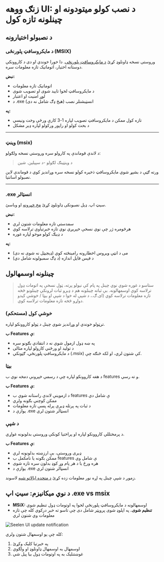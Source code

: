 # زنګ ووهه UI: د نصب کولو میتودونه او چینلونه تازه کول

## د نصبولو اختیارونه

### د مایکروسافټ پلورنځی (MSIX)

وروستی نسخه ډاونلوډ کړئ [د مایکروسافټ پلورنځی](https://www.microsoft.com/store).
دا خورا خوندي او دی د کاروونکي دوستانه اختیار، اتوماتیک تازه معلومات سره.

**نبض:**

- اتوماتیک تازه معلومات
- د مایکروسافټ لخوا تایید شوی او تصویب شوی
- لوړ امنیت او اعتبار
- د .exe انسټیشنلر نصب (هیڅ ډګ شامل نه دی)

**په:**

- تازه کول ممکن د مایکروسافټ تصویب لپاره 1-3 کاري ورځې وخت ونیسي
- د بحث کولو او راپور ورکولو لپاره ډیر مشکل

---

### وینټ (msix)

د لاندې قوماندې په کارولو سره وروستي نسخه ولګولو:

> د وینټینګ لګولو -د سپیلین. شین

ورته ګټې د بشپړ شوي مایکروسافټ ذخیره کولو نسخه سره وړاندیز کوي د قوماندې لاین
نصبولو اسانتیا.

---

### .exe انسټالر

سیټ اپ. ډیل نصبونکی ډاونلوډ کړئ
[مخ خپرونه](https://github.com/eythaann/Seelen-UI/releases) او وباسئ.

**نبض:**

- سمدستي تازه معلومات شتون لري
- هرڅومره ژر چې نوي نسخې خپریږي نوي تازه خبرتیاوې ترلاسه کوي
- د ډیبګ کولو موخو لپاره غوره

**په:**

- می د انټي ویروس اخطارونه رامینځته کوي (ډیجیټل نه شوی نه دی)
- د فېس فایل اندازه (د ډګ سمبولونه شامل دي)

## چینلونه اوسمهالول

> ستاسو د غوره شوي نوي چینل په پام کې نیولو پرته، ټول نسخې په اتومات ډول ترلاسه
> کوي اوسمهالونه. بې ثباته چینلونه هم د ډیرو ثبات لرونکي چینلونو څخه تازه
> معلومات ترلاسه کوي (ای.ګ.، د شپې له خوا د شپې او بیټا / خوشې کیدو دواړو څخه
> تازه معلومات ترلاسه کوي.

### خوشې کول (مستحکم)

ترټولو خوندي او وړاندیز شوي چینل د ټولو کاروونکو لپاره.

**ب Features ې:**

- په ښه ډول ازمول شوي نه د انتقادي بګونو سره
- د تولید او ورځني کارولو لپاره مثالی
- د مایکروسافټ پلورنځي، ګټونکي (.msix) کې شتون لري، او لکه څنګه چې.

### بیټا

د هغه کاروونکو لپاره چې د رسمي خپرونې دمخه نوي ب features و ته رسي.

**ب Features ې:**

- د ازموینې لاندې راستانه شوي ب features ې شامل دي
- ممکن کوچني بګونه ولري
- د ثبات په پرتله ډیرې پرله پسې تازه معلومات
- یوازې د .exe انسټالر شتون لري

### د شپې

د پرمختللي کاروونکو لپاره او پراختیا کونکي وروستي بدلونونه غواړي.

**ب Features ې:**

- ډیری وروستي، بې ارزښته بدلونونه لري
- ممکن بګونه یا نامکمل ب features ې شامل وي
- هره ورځ یا د هر پام وړ کوډ بدلون سره تازه شوی
- یوازې د .exe انسټالر شتون لري

زموږ د شپې چینل په اړه نور معلومات زده کړئ
[د متحده ایالاتو شپه](https://seelen.io/blog/nightly) لاسوند.

## د نوي میکانیزم: سیټ اپ .exe vs msix

- **MSiX:** اوسمهالونه د مایکروسافټ پلورنځي لخوا په اوتومات ډول تنظیم شوي
- **تنظیم شوی.** په اپلوډ شوی پروپټر شامل دی چې تاسو ته خبر درکوي کله چې تازه
  معلومات وي شتون لري

![Seelen UI update notification](https://github.com/Seelen-Inc/slu-blog/blob/master/blog/seelen-ui-distribution-channels/image.png?raw=true)

کله چې یو اوسمهال شتون ولري:

1. په خبرتیا کلیک وکړئ
2. اوسمهال به اوسمهال ډاونلوډ او ولګوي
3. غوښتنلیک به په اوتومات ډول بیا پیل شي
